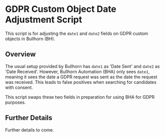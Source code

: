 # GDPR Custom Object Date Adjustment Script

This script is for adjusting the `date1` and `date2` fields on GDPR custom objects in Bullhorn (BH).

## Overview

The usual setup provided by Bullhorn has `date1` as 'Date Sent' and `date2` as 'Date Received'. However, Bullhorn Automation (BHA) only sees `date1`, meaning it sees the date a GDPR request was sent as the date the request was received. This leads to false positives when searching for candidates with consent.

This script swaps these two fields in preparation for using BHA for GDPR purposes.

## Further Details

Further details to come.
